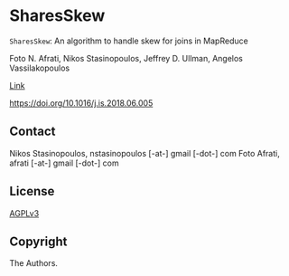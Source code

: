 # SharesSkew


`SharesSkew`: An algorithm to handle skew for joins in MapReduce

Foto N. Afrati, Nikos Stasinopoulos, Jeffrey D. Ullman, Angelos Vassilakopoulos


[Link](https://www.sciencedirect.com/science/article/pii/S0306437916303805)

https://doi.org/10.1016/j.is.2018.06.005

## Contact
Nikos Stasinopoulos, nstasinopoulos [-at-] gmail [-dot-] com
Foto Afrati, afrati [-at-] gmail [-dot-] com


## License
[AGPLv3](https://choosealicense.com/licenses/agpl-3.0/)

## Copyright
The Authors.
